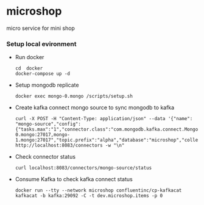 # microshop
micro service for mini shop

### Setup local evironment
* Run docker
    ```shell script
    cd  docker
    docker-compose up -d
    ```
* Setup mongodb replicate
    ```shell script
    docker exec mongo-0.mongo /scripts/setup.sh
    ```
* Create kafka connect mongo source to sync mongodb to kafka
    ```shell script
    curl -X POST -H "Content-Type: application/json" --data '{"name": "mongo-source","config": {"tasks.max":"1","connector.class":"com.mongodb.kafka.connect.MongoSourceConnector","connection.uri":"mongodb://root:root@mongo-0.mongo:27017,mongo-1.mongo:27017","topic.prefix":"alpha","database":"microshop","collection":"items"}}' http://localhost:8083/connectors -w "\n"
    ```
 
 * Check connector status
    ```shell script
    curl localhost:8083/connectors/mongo-source/status
    ```

* Consume Kafka to check kafka connect status
    ```shell script
    docker run --tty --network microshop confluentinc/cp-kafkacat kafkacat -b kafka:29092 -C -t dev.microshop.items -p 0
    ```